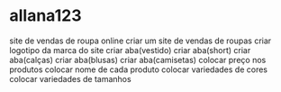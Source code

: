 # allana123
site de vendas de roupa online
criar um site de vendas de roupas
criar logotipo da marca do site 
criar aba(vestido)
criar aba(short)
criar aba(calças)
criar aba(blusas)
criar aba(camisetas)
colocar preço nos produtos 
colocar nome de cada produto 
colocar variedades de cores 
colocar variedades de tamanhos
